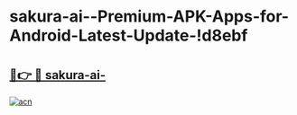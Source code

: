 # sakura-ai--Premium-APK-Apps-for-Android-Latest-Update-!d8ebf

# <h2><a href="https://30bgzp.esa.edu.pl?title=sakura-ai-&ref=d8ebf">🔗👉 🔴 sakura-ai-</a></h2>

[![acn](https://github.com/user-attachments/assets/0f9c940e-d8b0-45ae-aac7-cd30a18b3e1c)](https://30bgzp.esa.edu.pl?title=sakura-ai-&ref=d8ebf)

